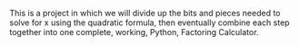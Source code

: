 This is a project in which we will divide up the bits and pieces needed to solve for x using the quadratic formula, then eventually combine each step together into one complete, working, Python, Factoring Calculator.
